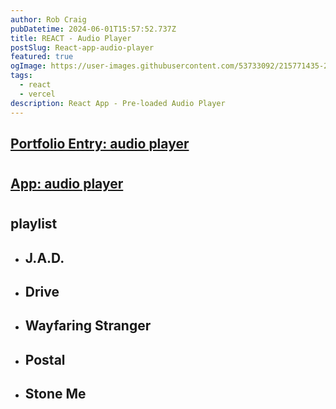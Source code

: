 ```yaml
---
author: Rob Craig
pubDatetime: 2024-06-01T15:57:52.737Z
title: REACT - Audio Player
postSlug: React-app-audio-player
featured: true
ogImage: https://user-images.githubusercontent.com/53733092/215771435-25408246-2309-4f8b-a781-1f3d93bdf0ec.png
tags:
  - react
  - vercel
description: React App - Pre-loaded Audio Player
---
```



## <a href="https://heidless-pfolio-frontend-4-865665966029.europe-west2.run.app/#demos"  target="_blank">Portfolio Entry: audio player</a>
#

## <a href="https://audio-player-pfolio-live.vercel.app/"  target="_blank">App: audio player</a>
#

## playlist
- ## J.A.D.
- ## Drive
- ## Wayfaring Stranger
- ## Postal
- ## Stone Me
